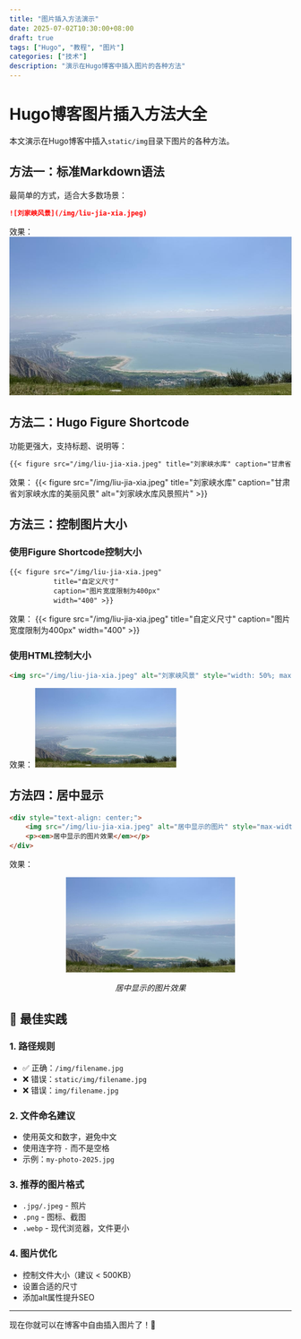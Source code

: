 ```yaml
---
title: "图片插入方法演示"
date: 2025-07-02T10:30:00+08:00
draft: true
tags: ["Hugo", "教程", "图片"]
categories: ["技术"]
description: "演示在Hugo博客中插入图片的各种方法"
---
```


# Hugo博客图片插入方法大全

本文演示在Hugo博客中插入`static/img`目录下图片的各种方法。

## 方法一：标准Markdown语法

最简单的方式，适合大多数场景：

```markdown
![刘家峡风景](/img/liu-jia-xia.jpeg)
```

效果：
![刘家峡风景](/img/liu-jia-xia.jpeg)

## 方法二：Hugo Figure Shortcode

功能更强大，支持标题、说明等：

```markdown
{{< figure src="/img/liu-jia-xia.jpeg" title="刘家峡水库" caption="甘肃省刘家峡水库的美丽风景" alt="刘家峡水库风景照片" >}}
```

效果：
{{< figure src="/img/liu-jia-xia.jpeg" title="刘家峡水库" caption="甘肃省刘家峡水库的美丽风景" alt="刘家峡水库风景照片" >}}

## 方法三：控制图片大小

### 使用Figure Shortcode控制大小

```markdown
{{< figure src="/img/liu-jia-xia.jpeg" 
           title="自定义尺寸" 
           caption="图片宽度限制为400px"
           width="400" >}}
```

效果：
{{< figure src="/img/liu-jia-xia.jpeg" title="自定义尺寸" caption="图片宽度限制为400px" width="400" >}}

### 使用HTML控制大小

```html
<img src="/img/liu-jia-xia.jpeg" alt="刘家峡风景" style="width: 50%; max-width: 300px;">
```

效果：
<img src="/img/liu-jia-xia.jpeg" alt="刘家峡风景" style="width: 50%; max-width: 300px;">

## 方法四：居中显示

```html
<div style="text-align: center;">
    <img src="/img/liu-jia-xia.jpeg" alt="居中显示的图片" style="max-width: 60%;">
    <p><em>居中显示的图片效果</em></p>
</div>
```

效果：
<div style="text-align: center;">
    <img src="/img/liu-jia-xia.jpeg" alt="居中显示的图片" style="max-width: 60%;">
    <p><em>居中显示的图片效果</em></p>
</div>

## 🎯 最佳实践

### 1. 路径规则
- ✅ 正确：`/img/filename.jpg`
- ❌ 错误：`static/img/filename.jpg`
- ❌ 错误：`img/filename.jpg`

### 2. 文件命名建议
- 使用英文和数字，避免中文
- 使用连字符 `-` 而不是空格
- 示例：`my-photo-2025.jpg`

### 3. 推荐的图片格式
- `.jpg/.jpeg` - 照片
- `.png` - 图标、截图
- `.webp` - 现代浏览器，文件更小

### 4. 图片优化
- 控制文件大小（建议 < 500KB）
- 设置合适的尺寸
- 添加alt属性提升SEO

---

现在你就可以在博客中自由插入图片了！🎉
